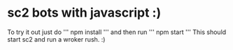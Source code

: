 # sc2 bots with javascript :)

To try it out just do
''' 
npm install
'''
and then run
'''
npm start
'''
This should start sc2 and run a wroker rush. :)
